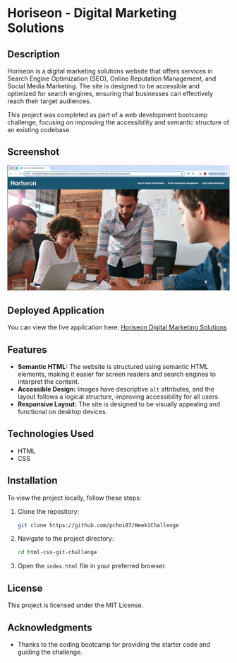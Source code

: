 # Horiseon - Digital Marketing Solutions

## Description

Horiseon is a digital marketing solutions website that offers services in Search Engine Optimization (SEO), Online Reputation Management, and Social Media Marketing. The site is designed to be accessible and optimized for search engines, ensuring that businesses can effectively reach their target audiences.

This project was completed as part of a web development bootcamp challenge, focusing on improving the accessibility and semantic structure of an existing codebase.

## Screenshot

![Horiseon Website](./assets/images/horiseon-screenshot.png)  

## Deployed Application

You can view the live application here: [Horiseon Digital Marketing Solutions](https://github.com/pchoi87/Week1Challenge)

## Features

- **Semantic HTML:** The website is structured using semantic HTML elements, making it easier for screen readers and search engines to interpret the content.
- **Accessible Design:** Images have descriptive `alt` attributes, and the layout follows a logical structure, improving accessibility for all users.
- **Responsive Layout:** The site is designed to be visually appealing and functional on desktop devices.

## Technologies Used

- HTML
- CSS

## Installation

To view the project locally, follow these steps:

1. Clone the repository:
   ```bash
   git clone https://github.com/pchoi87/Week1Challenge
   ```
2. Navigate to the project directory:
   ```bash
   cd html-css-git-challenge
   ```
3. Open the `index.html` file in your preferred browser.

## License

This project is licensed under the MIT License.

## Acknowledgments

- Thanks to the coding bootcamp for providing the starter code and guiding the challenge.